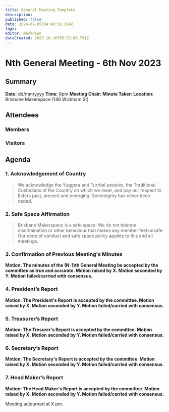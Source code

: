 ```yaml
---
title: General Meeting Template
description: 
published: false
date: 2024-02-05T04:49:18.164Z
tags: 
editor: markdown
dateCreated: 2023-10-26T05:52:00.791Z
---
```


# Nth General Meeting - 6th Nov 2023
## Summary
**Date:** dd/mm/yyyy 
**Time:** 8pm
**Meeting Chair:** 
**Minute Taker:** 
**Location:** Brisbane Makerspace (146 Wickham St)

## Attendees
### Members

### Visitors


## Agenda

### 1. Acknowledgement of Country

> We acknowledge the Yuggera and Turrbal peoples, the Traditional Custodians of the Country on which we meet, and pay our respect to Elders past, present and emerging. Sovereignty has never been ceded.

### 2. Safe Space Affirmation
> Brisbane Makerspace is a safe space. We do not tolerate discrimination or other behaviour that makes any member feel unsafe. Our code of conduct and safe space policy applies to this and all meetings.

### 3. Confirmation of Previous Meeting's Minutes

**Motion: The minutes of the (N-1)th General Meeting be accepted by the committee as true and accurate. Motion raised by X. Motion seconded by Y. Motion failed/carried with consensus.**

### 4. President’s Report

**Motion: The President's Report is accepted by the committee. Motion raised by X. Motion seconded by Y. Motion failed/carried with consensus.**

### 5. Treasurer’s Report

**Motion: The Tresurer's Report is accepted by the committee. Motion raised by X. Motion seconded by Y. Motion failed/carried with consensus.**

### 6. Secretary’s Report

**Motion: The Secretary's Report is accepted by the committee. Motion raised by X. Motion seconded by Y. Motion failed/carried with consensus.**

### 7. Head Maker’s Report

**Motion: The Head Maker's Report is accepted by the committee. Motion raised by X. Motion seconded by Y. Motion failed/carried with consensus.**

Meeting adjourned at X pm.